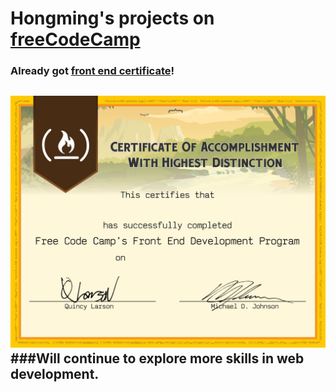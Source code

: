 Hongming's projects on [freeCodeCamp](https://www.freecodecamp.org)
=======
### Already got [front end certificate](https://www.freecodecamp.org/chesterboy01/front-end-certification)!  
![](front-end-certificate.jpg)
###Will continue to explore more skills in web development.  
---